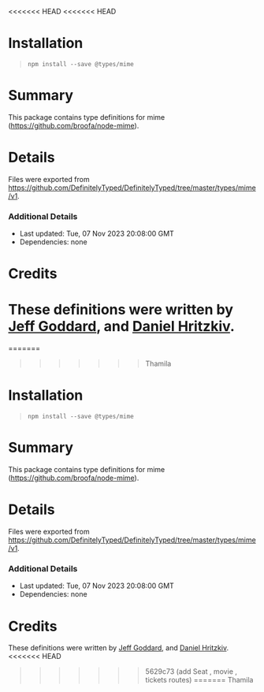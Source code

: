 <<<<<<< HEAD
<<<<<<< HEAD
# Installation
> `npm install --save @types/mime`

# Summary
This package contains type definitions for mime (https://github.com/broofa/node-mime).

# Details
Files were exported from https://github.com/DefinitelyTyped/DefinitelyTyped/tree/master/types/mime/v1.

### Additional Details
 * Last updated: Tue, 07 Nov 2023 20:08:00 GMT
 * Dependencies: none

# Credits
These definitions were written by [Jeff Goddard](https://github.com/jedigo), and [Daniel Hritzkiv](https://github.com/dhritzkiv).
=======
=======
>>>>>>> Thamila
# Installation
> `npm install --save @types/mime`

# Summary
This package contains type definitions for mime (https://github.com/broofa/node-mime).

# Details
Files were exported from https://github.com/DefinitelyTyped/DefinitelyTyped/tree/master/types/mime/v1.

### Additional Details
 * Last updated: Tue, 07 Nov 2023 20:08:00 GMT
 * Dependencies: none

# Credits
These definitions were written by [Jeff Goddard](https://github.com/jedigo), and [Daniel Hritzkiv](https://github.com/dhritzkiv).
<<<<<<< HEAD
>>>>>>> 5629c73 (add Seat , movie , tickets routes)
=======
>>>>>>> Thamila
